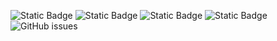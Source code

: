 ![Static Badge](https://img.shields.io/badge/blacklists-60-000000) ![Static Badge](https://img.shields.io/badge/blacklisted-2900086-cc0000) ![Static Badge](https://img.shields.io/badge/whitelisted-2250-00CC00) ![Static Badge](https://img.shields.io/badge/streaming_blacklist-28107-000000) ![GitHub issues](https://img.shields.io/github/issues/fabriziosalmi/blacklists)
